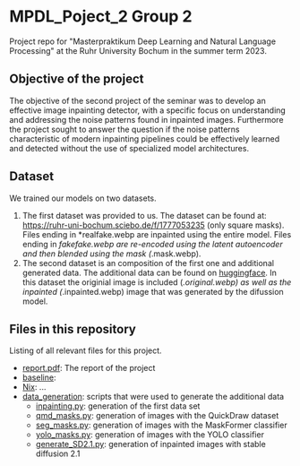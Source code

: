 # MPDL_Poject_2 Group 2
Project repo for "Masterpraktikum Deep Learning and Natural Language Processing" at the Ruhr University Bochum in the summer term 2023.

## Objective of the project
The objective of the second project of the seminar was to develop an effective image inpainting detector, with a specific focus on understanding and addressing the noise patterns found in inpainted images. Furthermore the project sought to answer the question if the noise patterns characteristic of modern inpainting pipelines could be effectively learned and detected without the use of specialized model architectures.

## Dataset
We trained our models on two datasets. 
1) The first dataset was provided to us.
   The dataset can be found at: https://ruhr-uni-bochum.sciebo.de/f/1777053235 (only square masks). 
    Files ending in *realfake.webp are inpainted using the entire model.
    Files ending in *fakefake.webp are re-encoded using the latent autoencoder and then blended using the mask (*.mask.webp).
2)  The second dataset is an composition of the first one and additional generated data. The additional data can be found on [huggingface](https://huggingface.co/datasets/hakimgunther/inpainting). In this dataset the originial image is included (*.original.webp) as well as the inpainted (*.inpainted.webp) image that was generated by the difussion model.

## Files in this repository
Listing of all relevant files for this project.
- [report.pdf](./report.pdf): The report of the project
- [baseline](./baseline/): 
- [Nix](./Nix/): ...
- [data_generation](./data_generation/): scripts that were used to generate the additional data
  - [inpainting.py](./data_generation/inpainting.py): generation of the first data set
  - [qmd_masks.py](./data_generation/qmd_masks.py): generation of images with the QuickDraw dataset
  - [seg_masks.py](./data_generation/seg_masks.py): generation of images with the MaskFormer classifier
  - [yolo_masks.py](./data_generation/yolo_masks.py): generation of images with the YOLO classifier
  - [generate_SD2.1.py](./data_generation/generate_SD2.1.py): generation of inpainted images with stable diffusion 2.1